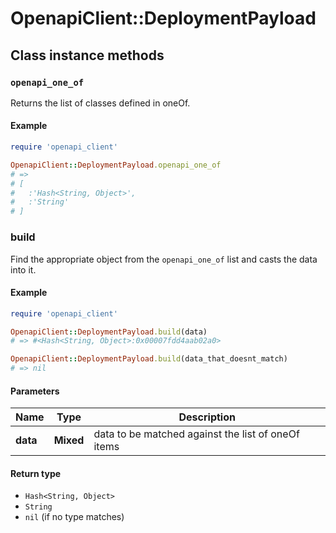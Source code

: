 # OpenapiClient::DeploymentPayload

## Class instance methods

### `openapi_one_of`

Returns the list of classes defined in oneOf.

#### Example

```ruby
require 'openapi_client'

OpenapiClient::DeploymentPayload.openapi_one_of
# =>
# [
#   :'Hash<String, Object>',
#   :'String'
# ]
```

### build

Find the appropriate object from the `openapi_one_of` list and casts the data into it.

#### Example

```ruby
require 'openapi_client'

OpenapiClient::DeploymentPayload.build(data)
# => #<Hash<String, Object>:0x00007fdd4aab02a0>

OpenapiClient::DeploymentPayload.build(data_that_doesnt_match)
# => nil
```

#### Parameters

| Name | Type | Description |
| ---- | ---- | ----------- |
| **data** | **Mixed** | data to be matched against the list of oneOf items |

#### Return type

- `Hash<String, Object>`
- `String`
- `nil` (if no type matches)


